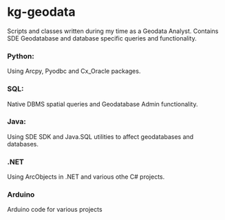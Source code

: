 # kg-geodata
Scripts and  classes written during my time as a Geodata Analyst.  Contains SDE Geodatabase and database specific queries and functionality.

### Python: 
Using Arcpy, Pyodbc and Cx_Oracle packages.
### SQL:    
Native DBMS spatial queries and Geodatabase Admin functionality.
### Java:   
Using SDE SDK and Java.SQL utilities to affect geodatabases and databases.
### .NET
Using ArcObjects in .NET and various othe C# projects.

### Arduino
Arduino code for various projects

